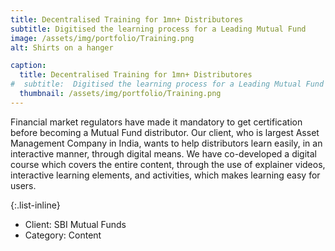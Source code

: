 ```yaml
---
title: Decentralised Training for 1mn+ Distributores
subtitle: Digitised the learning process for a Leading Mutual Fund
image: /assets/img/portfolio/Training.png
alt: Shirts on a hanger

caption: 
  title: Decentralised Training for 1mn+ Distributores
#  subtitle:  Digitised the learning process for a Leading Mutual Fund
  thumbnail: /assets/img/portfolio/Training.png
---
```

Financial market regulators have made it mandatory to get certification before becoming a Mutual Fund distributor. Our client, who is largest Asset Management Company in India, wants to help distributors learn easily, in an interactive manner, through digital means.
We have co-developed a digital course which covers the entire content, through the use of explainer videos, interactive learning elements, and activities, which makes learning easy for users.

{:.list-inline}
- Client: SBI Mutual Funds
- Category: Content

